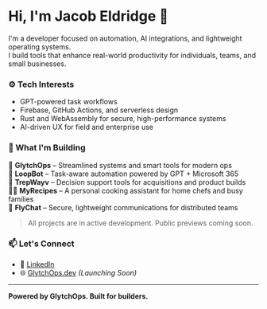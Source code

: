# Hi, I'm Jacob Eldridge 👋

I'm a developer focused on automation, AI integrations, and lightweight operating systems.  
I build tools that enhance real-world productivity for individuals, teams, and small businesses.

### ⚙️ Tech Interests
- GPT-powered task workflows
- Firebase, GitHub Actions, and serverless design
- Rust and WebAssembly for secure, high-performance systems
- AI-driven UX for field and enterprise use

### 🧠 What I'm Building
🚀 **GlytchOps** – Streamlined systems and smart tools for modern ops  
🔁 **LoopBot** – Task-aware automation powered by GPT + Microsoft 365  
🧩 **TrepWayv** – Decision support tools for acquisitions and product builds  
🧑‍🍳 **MyRecipes** – A personal cooking assistant for home chefs and busy families  
🔐 **FlyChat** – Secure, lightweight communications for distributed teams  

> All projects are in active development. Public previews coming soon.  

### 📫 Let's Connect
- 💼 [LinkedIn](https://linkedin.com/in/jacob-eldridge-9181a8377)
- 🌐 [GlytchOps.dev](https://glytchops.dev) *(Launching Soon)*

---

**Powered by GlytchOps. Built for builders.**
